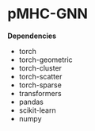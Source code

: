 # pMHC-GNN
**Dependencies**
* torch
* torch-geometric
* torch-cluster
* torch-scatter
* torch-sparse
* transformers
* pandas
* scikit-learn
* numpy
